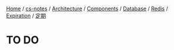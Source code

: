 [Home](https://mengxianbin.github.io) /
[cs-notes](https://mengxianbin.github.io/cs-notes/site) /
[Architecture](https://mengxianbin.github.io/cs-notes/site/Architecture) /
[Components](https://mengxianbin.github.io/cs-notes/site/Architecture/Components) /
[Database](https://mengxianbin.github.io/cs-notes/site/Architecture/Components/Database) /
[Redis](https://mengxianbin.github.io/cs-notes/site/Architecture/Components/Database/Redis) /
[Expiration](https://mengxianbin.github.io/cs-notes/site/Architecture/Components/Database/Redis/Expiration) /
[定期](https://mengxianbin.github.io/cs-notes/site/Architecture/Components/Database/Redis/Expiration/%E5%AE%9A%E6%9C%9F)

# TO DO
